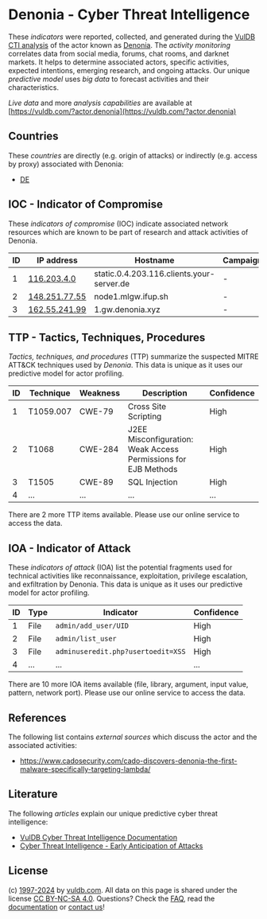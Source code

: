 # Denonia - Cyber Threat Intelligence

These _indicators_ were reported, collected, and generated during the [VulDB CTI analysis](https://vuldb.com/?kb.cti) of the actor known as [Denonia](https://vuldb.com/?actor.denonia). The _activity monitoring_ correlates data from social media, forums, chat rooms, and darknet markets. It helps to determine associated actors, specific activities, expected intentions, emerging research, and ongoing attacks. Our unique _predictive model_ uses _big data_ to forecast activities and their characteristics.

_Live data_ and more _analysis capabilities_ are available at [https://vuldb.com/?actor.denonia](https://vuldb.com/?actor.denonia)

## Countries

These _countries_ are directly (e.g. origin of attacks) or indirectly (e.g. access by proxy) associated with Denonia:

* [DE](https://vuldb.com/?country.de)

## IOC - Indicator of Compromise

These _indicators of compromise_ (IOC) indicate associated network resources which are known to be part of research and attack activities of Denonia.

ID | IP address | Hostname | Campaign | Confidence
-- | ---------- | -------- | -------- | ----------
1 | [116.203.4.0](https://vuldb.com/?ip.116.203.4.0) | static.0.4.203.116.clients.your-server.de | - | High
2 | [148.251.77.55](https://vuldb.com/?ip.148.251.77.55) | node1.mlgw.ifup.sh | - | High
3 | [162.55.241.99](https://vuldb.com/?ip.162.55.241.99) | 1.gw.denonia.xyz | - | High

## TTP - Tactics, Techniques, Procedures

_Tactics, techniques, and procedures_ (TTP) summarize the suspected MITRE ATT&CK techniques used by _Denonia_. This data is unique as it uses our predictive model for actor profiling.

ID | Technique | Weakness | Description | Confidence
-- | --------- | -------- | ----------- | ----------
1 | T1059.007 | CWE-79 | Cross Site Scripting | High
2 | T1068 | CWE-284 | J2EE Misconfiguration: Weak Access Permissions for EJB Methods | High
3 | T1505 | CWE-89 | SQL Injection | High
4 | ... | ... | ... | ...

There are 2 more TTP items available. Please use our online service to access the data.

## IOA - Indicator of Attack

These _indicators of attack_ (IOA) list the potential fragments used for technical activities like reconnaissance, exploitation, privilege escalation, and exfiltration by Denonia. This data is unique as it uses our predictive model for actor profiling.

ID | Type | Indicator | Confidence
-- | ---- | --------- | ----------
1 | File | `admin/add_user/UID` | High
2 | File | `admin/list_user` | High
3 | File | `adminuseredit.php?usertoedit=XSS` | High
4 | ... | ... | ...

There are 10 more IOA items available (file, library, argument, input value, pattern, network port). Please use our online service to access the data.

## References

The following list contains _external sources_ which discuss the actor and the associated activities:

* https://www.cadosecurity.com/cado-discovers-denonia-the-first-malware-specifically-targeting-lambda/

## Literature

The following _articles_ explain our unique predictive cyber threat intelligence:

* [VulDB Cyber Threat Intelligence Documentation](https://vuldb.com/?kb.cti)
* [Cyber Threat Intelligence - Early Anticipation of Attacks](https://www.scip.ch/en/?labs.20201022)

## License

(c) [1997-2024](https://vuldb.com/?kb.changelog) by [vuldb.com](https://vuldb.com/?kb.about). All data on this page is shared under the license [CC BY-NC-SA 4.0](https://creativecommons.org/licenses/by-nc-sa/4.0/). Questions? Check the [FAQ](https://vuldb.com/?kb.faq), read the [documentation](https://vuldb.com/?kb) or [contact us](https://vuldb.com/?contact)!
